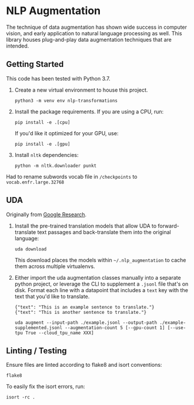 # NLP Augmentation

The technique of data augmentation has shown wide success in computer vision, and early application to natural language processing as well.  This library houses plug-and-play data augmentation techniques that are intended.

## Getting Started

This code has been tested with Python 3.7.

1. Create a new virtual environment to house this project.

    ```
    python3 -m venv env nlp-transformations
    ```

1. Install the package requirements.  If you are using a CPU, run:

    ```
    pip install -e .[cpu]
    ```

    If you'd like it optimized for your GPU, use:

    ```
    pip install -e .[gpu]
    ```

1. Install `nltk` dependencies:

    ```
    python -m nltk.downloader punkt
    ```

Had to rename subwords vocab file in `/checkpoints` to `vocab.enfr.large.32768`

## UDA

Originally from [Google Research](https://github.com/google-research/uda).

1. Install the pre-trained translation models that allow UDA to forward-translate text passages and back-translate them into the original language:

    ```
    uda download
    ```

    This download places the models within `~/.nlp_augmentation` to cache them across multiple virtualenvs.

1. Either import the uda augmentation classes manually into a separate python project, or leverage the CLI to supplement a `.jsonl` file that's on disk.  Format each line with a datapoint that includes a `text` key with the text that you'd like to translate.

    ```
    {"text": "This is an example sentence to translate."}
    {"text": "This is another sentence to translate."}
    ```

    ```
    uda augment --input-path ./example.jsonl --output-path ./example-supplemented.jsonl --augmentation-count 5 [--gpu-count 1] [--use-tpu True --cloud_tpu_name XXX]
     ```

## Linting / Testing

Ensure files are linted according to flake8 and isort conventions:

```
flake8
```

To easily fix the isort errors, run:

```
isort -rc .
```